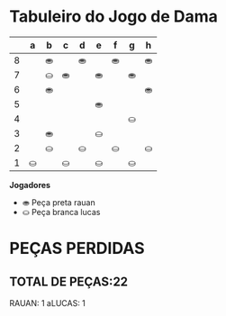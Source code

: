# Tabuleiro do Jogo de Dama

|   | a | b | c | d | e | f | g | h |
|---|---|---|---|---|---|---|---|---|
| 8 |   | ⛂ |   | ⛂ |   | ⛂ |   | ⛂ |
| 7 |  |  ⛀ | ⛂ |   | ⛂ |   | ⛂ |   |
| 6 |   | ⛂ |   |  |   |  |   | ⛂ |
| 5 |   |   |   |   |  ⛂ |   |   |   |
| 4 |   |   |   |   |   |   |  ⛀ |   |
| 3 |   | ⛂  |   |   | ⛀ |   |   |   |
| 2 |   | ⛀ |   | ⛀ |   | ⛀ |   | ⛀ |
| 1 | ⛀ |   | ⛀ |   | ⛀ |   | ⛀ |   |

**Jogadores**

- ⛂ Peça preta rauan
- ⛀ Peça branca lucas

# PEÇAS PERDIDAS
## TOTAL DE PEÇAS:22
RAUAN: 1
aLUCAS: 1

